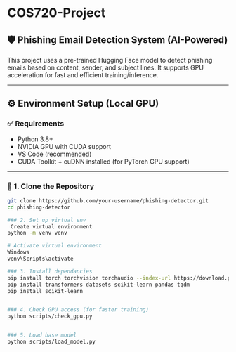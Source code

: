 # COS720-Project

## 🛡️ Phishing Email Detection System (AI-Powered)

This project uses a pre-trained Hugging Face model to detect phishing emails based on content, sender, and subject lines. It supports GPU acceleration for fast and efficient training/inference.

---

## ⚙️ Environment Setup (Local GPU)

### ✅ Requirements
- Python 3.8+
- NVIDIA GPU with CUDA support
- VS Code (recommended)
- CUDA Toolkit + cuDNN installed (for PyTorch GPU support)

---

### 🧰 1. Clone the Repository
```bash
git clone https://github.com/your-username/phishing-detector.git
cd phishing-detector

### 2. Set up virtual env
 Create virtual environment
python -m venv venv

# Activate virtual environment
Windows
venv\Scripts\activate

### 3. Install dependancies
pip install torch torchvision torchaudio --index-url https://download.pytorch.org/whl/cu118
pip install transformers datasets scikit-learn pandas tqdm
pip install scikit-learn


### 4. Check GPU access (for faster training)
python scripts/check_gpu.py


### 5. Load base model
python scripts/load_model.py






